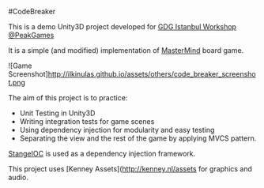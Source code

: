 #CodeBreaker

This is a demo Unity3D project developed for [GDG Istanbul Workshop @PeakGames](http://www.meetup.com/GDGIstanbul/events/229573477/)

It is a simple (and modified) implementation of [MasterMind](https://en.wikipedia.org/wiki/Mastermind_(board_game)) board game. 

![Game Screenshot]http://ilkinulas.github.io/assets/others/code_breaker_screenshot.png

The aim of this project is to practice:

* Unit Testing in Unity3D
* Writing integration tests for game scenes
* Using dependency injection for modularity and easy testing
* Separating the view and the rest of the game by applying MVCS pattern.

[StangeIOC](http://strangeioc.github.io/strangeioc/) is used as a dependency injection framework.

This project uses [Kenney Assets](http://kenney.nl/assets for graphics and audio.
